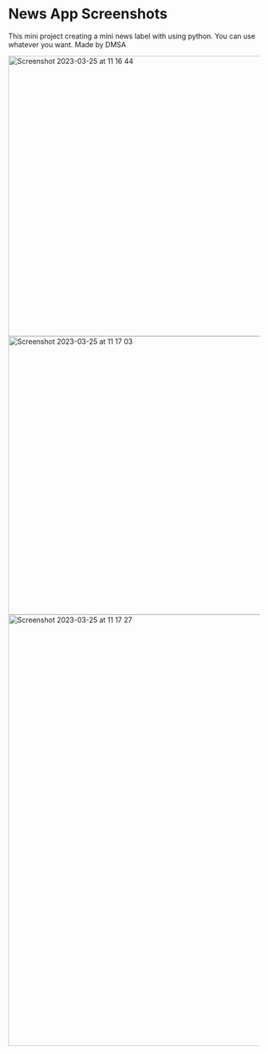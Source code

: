 # News App Screenshots
This mini project creating a mini news label with using python. You can use whatever you want. Made by DMSA

<img width="561" alt="Screenshot 2023-03-25 at 11 16 44" src="https://user-images.githubusercontent.com/49487581/227706095-d2e2961a-7805-43c3-af2b-bc5687dc09b3.png">
<img width="557" alt="Screenshot 2023-03-25 at 11 17 03" src="https://user-images.githubusercontent.com/49487581/227706097-6576f8b7-43ed-4af8-be34-56ca1d51b580.png">
<img width="863" alt="Screenshot 2023-03-25 at 11 17 27" src="https://user-images.githubusercontent.com/49487581/227706098-2af26701-a91d-4506-a2d9-ab780a17b42e.png">


